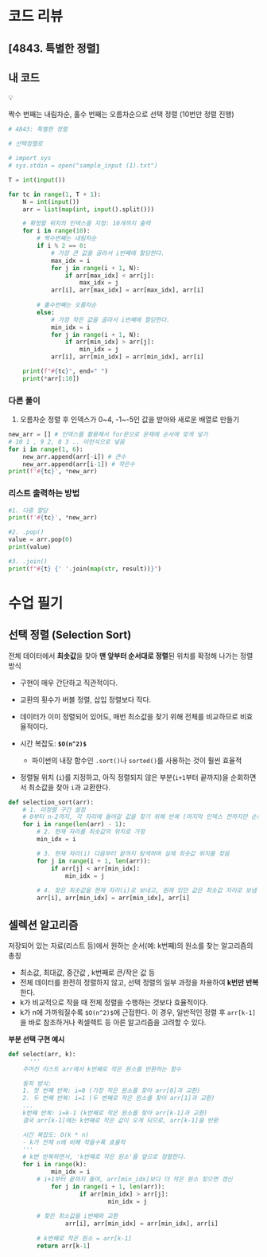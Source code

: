 # 코드 리뷰

## [4843. 특별한 정렬]

## 내 코드

<aside>
💡

짝수 번째는 내림차순, 홀수 번째는 오름차순으로 선택 정렬 (10번만 정렬 진행)

</aside>

```python
# 4843: 특별한 정렬

# 선택정렬로

# import sys
# sys.stdin = open("sample_input (1).txt")

T = int(input())

for tc in range(1, T + 1):
    N = int(input())
    arr = list(map(int, input().split()))

    # 확정할 위치의 인덱스를 지정: 10개까지 출력
    for i in range(10):
        # 짝수번째는 내림차순
        if i % 2 == 0:
            # 가장 큰 값을 골라서 i번째에 할당한다.
            max_idx = i
            for j in range(i + 1, N):
                if arr[max_idx] < arr[j]:
                    max_idx = j
            arr[i], arr[max_idx] = arr[max_idx], arr[i]
        
        # 홀수번째는 오름차순
        else:
            # 가장 작은 값을 골라서 i번째에 할당한다.
            min_idx = i
            for j in range(i + 1, N):
                if arr[min_idx] > arr[j]:
                    min_idx = j
            arr[i], arr[min_idx] = arr[min_idx], arr[i]

    print(f"#{tc}", end=" ")
    print(*arr[:10])
```

### 다른 풀이
1. 오름차순 정렬 후 인덱스가 0~4, -1~-5인 값을 받아와 새로운 배열로 만들기

```python
new_arr = [] # 인덱스를 활용해서 for문으로 문제에 순서에 맞게 넣기
# 10 1 , 9 2, 8 3 .. 이런식으로 넣음 
for i in range(1, 6):
    new_arr.append(arr[-i]) # 큰수 
    new_arr.append(arr[i-1]) # 작은수 
print(f'#{tc}', *new_arr)
```

### 리스트 출력하는 방법

```python
#1. 다중 할당
print(f'#{tc}', *new_arr)

#2. .pop()
value = arr.pop(0)
print(value)

#3. .join()
print(f"#{t} {' '.join(map(str, result))}")
```

# 수업 필기

## 선택 정렬 (Selection Sort)

전체 데이터에서 **최솟값**을 찾아 **맨 앞부터 순서대로 정렬**된 위치를 확정해 나가는 정렬 방식

- 구현이 매우 간단하고 직관적이다.
- 교환의 횟수가 버블 정렬, 삽입 정렬보다 작다.
- 데이터가 이미 정렬되어 있어도, 매번 최소값을 찾기 위해 전체를 비교하므로 비효율적이다.
- 시간 복잡도: **`$O(n^2)$`**
    - 파이썬의 내장 함수인 `.sort()`나 `sorted()`를 사용하는 것이 훨씬 효율적

- 정렬될 위치 (`i`)를 지정하고, 아직 정렬되지 않은 부분(`i+1`부터 끝까지)을 순회하면서 최소값을 찾아 `i`과 교환한다.

```python
def selection_sort(arr):
    # 1. 미정렬 구간 설정
    # 0부터 n-2까지, 각 자리에 들어갈 값을 찾기 위해 반복 (마지막 인덱스 전까지만 순회)
    for i in range(len(arr) - 1):
        # 2. 현재 자리를 최솟값의 위치로 가정
        min_idx = i

        # 3. 현재 자리(i) 다음부터 끝까지 탐색하며 실제 최솟값 위치를 찾음
        for j in range(i + 1, len(arr)):
            if arr[j] < arr[min_idx]:
                min_idx = j
        
        # 4. 찾은 최솟값을 현재 자리(i)로 보내고, 원래 있던 값은 최솟값 자리로 보냄
        arr[i], arr[min_idx] = arr[min_idx], arr[i]
```

## 셀렉션 알고리즘

저장되어 있는 자료(리스트 등)에서 원하는 순서(예: k번째)의 원소를 찾는 알고리즘의 총칭

- 최소값, 최대값, 중간값 , k번째로 큰/작은 값 등
- 전체 데이터를 완전히 정렬하지 않고, 선택 정렬의 일부 과정을 차용하여 **k번만 반복**한다.
- k가 비교적으로 작을 때 전체 정렬을 수행하는 것보다 효율적이다.
- k가 n에 가까워질수록 `$O(n^2)$`에 근접한다. 이 경우, 일반적인 정렬 후 `arr[k-1]`을 바로 참조하거나 퀵셀렉트 등 아른 알고리즘을 고려할 수 있다.

**부분 선택 구현 예시**

```python
def select(arr, k):
	  '''
    주어진 리스트 arr에서 k번째로 작은 원소를 반환하는 함수

    동작 방식:
    1. 첫 번째 반복: i=0 (가장 작은 원소를 찾아 arr[0]과 교환)
    2. 두 번째 반복: i=1 (두 번째로 작은 원소를 찾아 arr[1]과 교환)
    ...
    k번째 반복: i=k-1 (k번째로 작은 원소를 찾아 arr[k-1]과 교환)
    결국 arr[k-1]에는 k번째로 작은 값이 오게 되므로, arr[k-1]을 반환

    시간 복잡도: O(k * n)
    - k가 전체 n에 비해 작을수록 효율적
    '''
    # k번 반복하면서, 'k번째로 작은 원소'를 앞으로 정렬한다.
    for i in range(k):
		    min_idx = i
        # i+1부터 끝까지 돌며, arr[min_idx]보다 더 작은 원소 찾으면 갱신
		    for j in range(i + 1, len(arr)):
				    if arr[min_idx] > arr[j]:
						    min_idx = j
				
        # 찾은 최소값을 i번째와 교환
				arr[i], arr[min_idx] = arr[min_idx], arr[i]
				
		# k번째로 작은 원소 = arr[k-1]
		return arr[k-1]
```